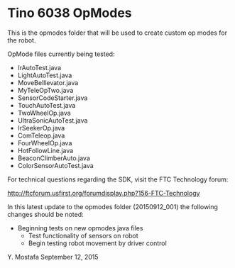 # Tino 6038 OpModes

This is the opmodes folder that will be used to create custom op modes for the robot.

OpMode files currently being tested:

 * IrAutoTest.java
 * LightAutoTest.java
 * MoveBelllevator.java
 * MyTeleOpTwo.java
 * SensorCodeStarter.java
 * TouchAutoTest.java
 * TwoWheelOp.java
 * UltraSonicAutoTest.java
 * IrSeekerOp.java
 * ComTeleop.java
 * FourWheelOp.java
 * HotFollowLine.java
 * BeaconClimberAuto.java
 * ColorSensorAutoTest.java

For technical questions regarding the SDK, visit the FTC Technology forum:

  http://ftcforum.usfirst.org/forumdisplay.php?156-FTC-Technology

In this latest update to the opmodes folder (20150912_001) the following changes should be noted:

 * Beginning tests on new opmodes java files
   - Test functionality of sensors on robot
   - Begin testing robot movement by driver control


Y. Mostafa
September 12, 2015